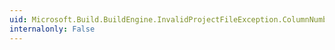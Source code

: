 ```yaml
---
uid: Microsoft.Build.BuildEngine.InvalidProjectFileException.ColumnNumber
internalonly: False
---
```

